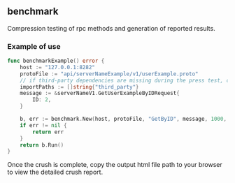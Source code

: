 ## benchmark

Compression testing of rpc methods and generation of reported results.

### Example of use

```go
func benchmarkExample() error {
	host := "127.0.0.1:8282"
	protoFile := "api/serverNameExample/v1/userExample.proto"
	// if third-party dependencies are missing during the press test, copy them to the project's third_party directory (not including the import path)
	importPaths := []string{"third_party"}
	message := &serverNameV1.GetUserExampleByIDRequest{
		ID: 2,
	}

	b, err := benchmark.New(host, protoFile, "GetByID", message, 1000, importPaths...)
	if err != nil {
		return err
	}
	return b.Run()
}
```

Once the crush is complete, copy the output html file path to your browser to view the detailed crush report.

